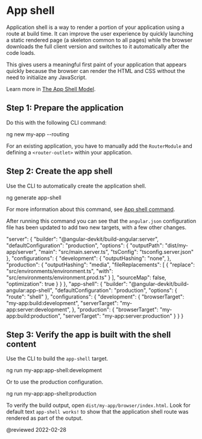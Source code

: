 # App shell

Application shell is a way to render a portion of your application using a route at build time. It can improve the user experience by quickly launching a static rendered page \(a skeleton common to all pages\) while the browser downloads the full client version and switches to it automatically after the code loads.

This gives users a meaningful first paint of your application that appears quickly because the browser can render the HTML and CSS without the need to initialize any JavaScript.

Learn more in [The App Shell Model](https://developers.google.com/web/fundamentals/architecture/app-shell).

## Step 1: Prepare the application

Do this with the following CLI command:

<code-example format="shell" language="shell">

ng new my-app --routing

</code-example>

For an existing application, you have to manually add the `RouterModule` and defining a `<router-outlet>` within your application.

## Step 2: Create the app shell

Use the CLI to automatically create the application shell.

<code-example format="shell" language="shell">

ng generate app-shell

</code-example>

For more information about this command, see [App shell command](cli/generate#app-shell-command).

After running this command you can see that the `angular.json` configuration file has been updated to add two new targets, with a few other changes.

<code-example language="json">

"server": {
  "builder": "&commat;angular-devkit/build-angular:server",
  "defaultConfiguration": "production",
  "options": {
    "outputPath": "dist/my-app/server",
    "main": "src/main.server.ts",
    "tsConfig": "tsconfig.server.json"
  },
  "configurations": {
    "development": {
      "outputHashing": "none",
    },
    "production": {
      "outputHashing": "media",
      "fileReplacements": [
        {
          "replace": "src/environments/environment.ts",
          "with": "src/environments/environment.prod.ts"
        }
      ],
      "sourceMap": false,
      "optimization": true
    }
  }
},
"app-shell": {
  "builder": "&commat;angular-devkit/build-angular:app-shell",
  "defaultConfiguration": "production",
  "options": {
    "route": "shell"
  },
  "configurations": {
    "development": {
      "browserTarget": "my-app:build:development",
      "serverTarget": "my-app:server:development",
    },
    "production": {
      "browserTarget": "my-app:build:production",
      "serverTarget": "my-app:server:production"
    }
  }
}

</code-example>

## Step 3: Verify the app is built with the shell content

Use the CLI to build the `app-shell` target.

<code-example format="shell" language="shell">

ng run my-app:app-shell:development

</code-example>

Or to use the production configuration.

<code-example format="shell" language="shell">

ng run my-app:app-shell:production

</code-example>

To verify the build output, open <code class="no-auto-link">dist/my-app/browser/index.html</code>. Look for default text `app-shell works!` to show that the application shell route was rendered as part of the output.

<!-- links -->

<!-- external links -->

<!-- end links -->

@reviewed 2022-02-28

